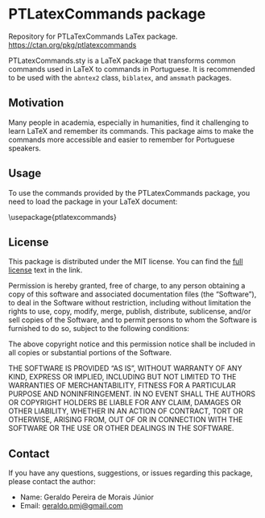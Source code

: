 # PTLatexCommands package

Repository for PTLaTexCommands LaTex package. https://ctan.org/pkg/ptlatexcommands

PTLatexCommands.sty is a LaTeX package that transforms common commands used in LaTeX to commands in Portuguese. It is recommended to be used with the `abntex2` class, `biblatex`, and `amsmath` packages.

## Motivation

Many people in academia, especially in humanities, find it challenging to learn LaTeX and remember its commands. This package aims to make the commands more accessible and easier to remember for Portuguese speakers.

## Usage

To use the commands provided by the PTLatexCommands package, you need to load the package in your LaTeX document:

\usepackage{ptlatexcommands}

## License

This package is distributed under the MIT license. You can find the [full license](https://opensource.org/license/mit/) text in the link.

Permission is hereby granted, free of charge, to any person obtaining a copy of this software and associated documentation files (the “Software”), to deal in the Software without restriction, including without limitation the rights to use, copy, modify, merge, publish, distribute, sublicense, and/or sell copies of the Software, and to permit persons to whom the Software is furnished to do so, subject to the following conditions:

The above copyright notice and this permission notice shall be included in all copies or substantial portions of the Software.

THE SOFTWARE IS PROVIDED “AS IS”, WITHOUT WARRANTY OF ANY KIND, EXPRESS OR IMPLIED, INCLUDING BUT NOT LIMITED TO THE WARRANTIES OF MERCHANTABILITY, FITNESS FOR A PARTICULAR PURPOSE AND NONINFRINGEMENT. IN NO EVENT SHALL THE AUTHORS OR COPYRIGHT HOLDERS BE LIABLE FOR ANY CLAIM, DAMAGES OR OTHER LIABILITY, WHETHER IN AN ACTION OF CONTRACT, TORT OR OTHERWISE, ARISING FROM, OUT OF OR IN CONNECTION WITH THE SOFTWARE OR THE USE OR OTHER DEALINGS IN THE SOFTWARE.

## Contact

If you have any questions, suggestions, or issues regarding this package, please contact the author:

-   Name: Geraldo Pereira de Morais Júnior
-   Email: [geraldo.pmj@gmail.com](mailto:geraldo.pmj@gmail.com)
